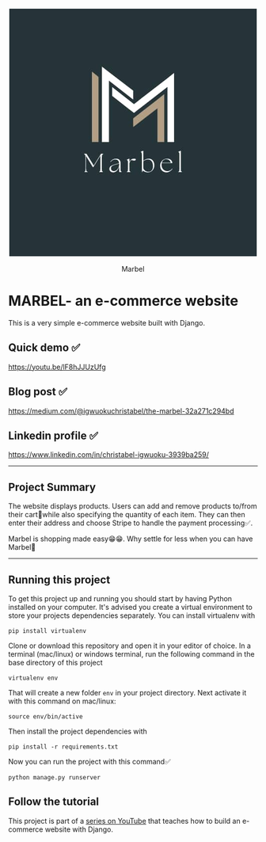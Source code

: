 <p align="center">
  <p align="center">
<img src="logo.jpeg">
    </a>
  </p>
  <p align="center">
    Marbel 
  </p>
</p>

# MARBEL- an e-commerce website

This is a very simple e-commerce website built with Django.

## Quick demo ✅
https://youtu.be/lF8hJJUzUfg

## Blog post ✅
https://medium.com/@igwuokuchristabel/the-marbel-32a271c294bd

## Linkedin profile ✅
https://www.linkedin.com/in/christabel-igwuoku-3939ba259/

---

## Project Summary

The website displays products. Users can add and remove products to/from their cart🛒while also specifying the quantity of each item. They can then enter their address and choose Stripe to handle the payment processing✅.

Marbel is shopping made easy😁😁.
Why settle for less when you can have Marbel🤭

---

## Running this project

To get this project up and running you should start by having Python installed on your computer. It's advised you create a virtual environment to store your projects dependencies separately. You can install virtualenv with

```
pip install virtualenv
```

Clone or download this repository and open it in your editor of choice. In a terminal (mac/linux) or windows terminal, run the following command in the base directory of this project

```
virtualenv env
```

That will create a new folder `env` in your project directory. Next activate it with this command on mac/linux:

```
source env/bin/active
```

Then install the project dependencies with

```
pip install -r requirements.txt
```

Now you can run the project with this command✅

```
python manage.py runserver
```

## Follow the tutorial

This project is part of a [series on YouTube](https://youtu.be/z4USlooVXG0) that teaches how to build an e-commerce website with Django.



